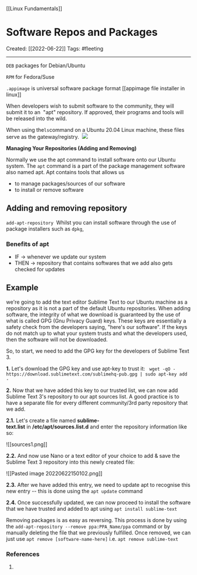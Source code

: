 [[Linux Fundamentals]]

# Software Repos and Packages
Created:  [[2022-06-22]]
Tags: #fleeting 

---
`DEB` packages for Debian/Ubuntu


`RPM` for Fedora/Suse


`.appimage` is universal software package format
[[appimage file installer in linux]]








When developers wish to submit software to the community, 
they will submit it to an  "apt" repository. 
If approved, their programs and tools will be released into the wild. 

When using the`ls`command on a Ubuntu 20.04 Linux machine, 
these files serve as the gateway/registry. 
![](https://assets.tryhackme.com/additional/linux-fundamentals/part3/apt1.png)


**Managing Your Repositories (Adding and Removing)**

Normally we use the apt command to install software onto our Ubuntu system. 
The `apt` command is a part of the package management software also named apt. 
Apt contains tools that allows us 
- to manage packages/sources of our software 
- to install or remove software


## Adding and removing repository 
`add-apt-repository` 
Whilst you can install software through the use of package installers such as `dpkg`, 
### Benefits of apt 
- IF -> whenever we update our system
- THEN -> repository that contains softwares that we add also gets checked for updates


## Example
we're going to add the text editor Sublime Text to our Ubuntu machine 
as a repository as it is not a part of the default Ubuntu repositories. 
When adding software, the integrity of what we download is guaranteed by the use of what is called GPG (Gnu Privacy Guard) keys. 
These keys are essentially a safety check from the developers saying, "here's our software". 
If the keys do not match up to what your system trusts and what the developers used, then the software will not be downloaded.

So, to start, we need to add the GPG key for the developers of Sublime Text 3.

**1.** Let's download the GPG key and use apt-key to trust it:  
`wget -qO - https://download.sublimetext.com/sublimehq-pub.gpg | sudo apt-key add -`

**2.** Now that we have added this key to our trusted list, we can now add Sublime Text 3's repository to our apt sources list. A good practice is to have a separate file for every different community/3rd party repository that we add.

**2.1.** Let's create a file named **sublime-text.list** in **/etc/apt/sources.list.d** and enter the repository information like so:

![[sources1.png]]

**2.2.** And now use Nano or a text editor of your choice to add & save the Sublime Text 3 repository into this newly created file:

![[Pasted image 20220622150102.png]]

**2.3.** After we have added this entry, we need to update apt to recognise this new entry -- this is done using the `apt update` command

**2.4.** Once successfully updated, we can now proceed to install the software that we have trusted and added to apt using `apt install sublime-text`

Removing packages is as easy as reversing. This process is done by using the `add-apt-repository --remove ppa:PPA_Name/ppa` command or by manually deleting the file that we previously fulfilled. Once removed, we can just use `apt remove [software-name-here]` i.e. `apt remove sublime-text`












### References
1. 